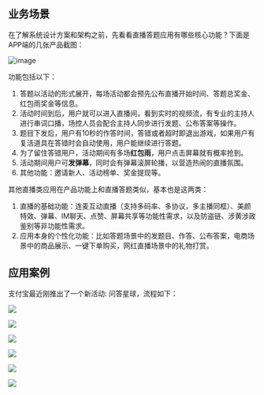 ## 业务场景
在了解系统设计方案和架构之前，先看看直播答题应用有哪些核心功能？下面是APP端的几张产品截图：

![image](https://user-images.githubusercontent.com/13992911/115147403-5f9eaf00-a08d-11eb-8e4f-9c16bd2fc0df.png)

功能包括以下：
1. 答题以活动的形式展开，每场活动都会预先公布直播开始时间、答题总奖金、红包雨奖金等信息。
2. 活动时间到后，用户就可以进入直播间，看到实时的视频流，有专业的主持人进行串词口播，场控人员会配合主持人同步进行发题、公布答案等操作。
3. 题目下发后，用户有10秒的作答时间，答错或者超时即退出游戏，如果用户有复活道具在答错时会自动使用，用户能继续进行答题。
4. 为了留住答错用户，活动期间有多场**红包雨**，用户点击屏幕就有概率抢到。
5. 活动期间用户可**发弹幕**，同时会有弹幕滚屏轮播，以营造热闹的直播氛围。
6. 其他功能：邀请新人、活动榜单、奖金提现等。

其他直播类应用在产品功能上和直播答题类似，基本也是这两类：
1. 直播的基础功能：连麦互动直播（支持多码率、多协议，多主播同框）、美颜特效、弹幕、IM聊天、点赞、屏幕共享等功能性需求，以及防盗链、涉黄涉政鉴别等非功能性需求。
2. 应用本身的个性化功能：比如答题场景中的发题目、作答、公布答案，电商场景中的商品展示、一键下单购买，网红直播场景中的礼物打赏。




## 应用案例
支付宝最近刚推出了一个新活动: 问答星球，流程如下：


![](../docs/images/online_qa/online_qa1.jpeg)

![](../docs/images/online_qa/online_qa2.jpeg)

![](../docs/images/online_qa/online_qa3.jpeg)

![](../docs/images/online_qa/online_qa4.jpeg)

![](../docs/images/online_qa/online_qa5.jpeg)

![](../docs/images/online_qa/online_qa6.jpeg)
